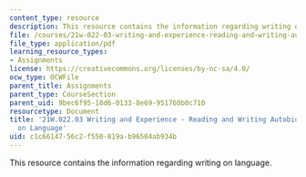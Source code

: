 ```yaml
---
content_type: resource
description: This resource contains the information regarding writing on language.
file: /courses/21w-022-03-writing-and-experience-reading-and-writing-autobiography-spring-2014/c1c6614756c2f550819ab96504ab934b_MIT21W_022_03S14_Writing.pdf
file_type: application/pdf
learning_resource_types:
- Assignments
license: https://creativecommons.org/licenses/by-nc-sa/4.0/
ocw_type: OCWFile
parent_title: Assignments
parent_type: CourseSection
parent_uid: 9bec6f95-18d6-0133-8e69-951760b0c710
resourcetype: Document
title: '21W.022.03 Writing and Experience - Reading and Writing Autobiography: Writing
  on Language'
uid: c1c66147-56c2-f550-819a-b96504ab934b
---
```

This resource contains the information regarding writing on language.